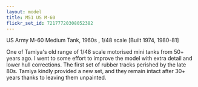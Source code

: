 ```yaml
---
layout: model
title: M51 US M-60
flickr_set_id: 72177720308052382
---
```


US Army M-60 Medium Tank, 1960s , 1/48 scale  [Built 1974, 1980-81]

One of Tamiya&#39;s old range of 1/48 scale motorised mini tanks from 50&#43; years ago. I went to some effort to improve the model with extra detail and lower hull corrections. The first set of rubber tracks perished by the late 80s. Tamiya kindly provided a new set, and they remain intact after 30&#43; years thanks to leaving them unpainted.


